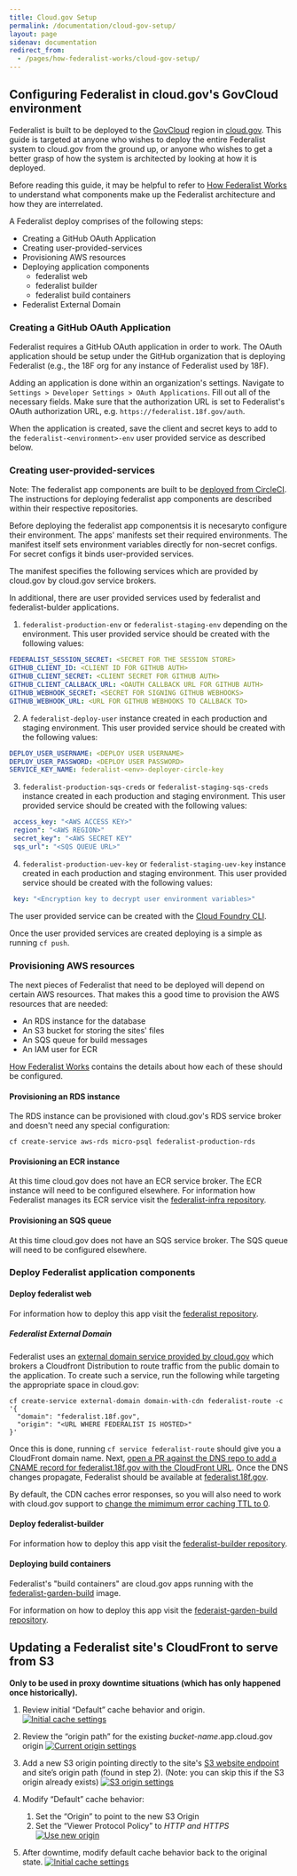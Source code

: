 ```yaml
---
title: Cloud.gov Setup
permalink: /documentation/cloud-gov-setup/
layout: page
sidenav: documentation
redirect_from:
  - /pages/how-federalist-works/cloud-gov-setup/
---
```


## Configuring Federalist in cloud.gov's GovCloud environment

Federalist is built to be deployed to the [GovCloud](https://cloud.gov/docs/apps/govcloud/) region in [cloud.gov](https://cloud.gov/docs/). This guide is targeted at anyone who wishes to deploy the entire Federalist system to cloud.gov from the ground up, or anyone who wishes to get a better grasp of how the system is architected by looking at how it is deployed.

Before reading this guide, it may be helpful to refer to [How Federalist Works]({{site.baseurl}}/documentation/how-federalist-works/) to understand what components make up the Federalist architecture and how they are interrelated.

A Federalist deploy comprises of the following steps:

- Creating a GitHub OAuth Application
- Creating user-provided-services
- Provisioning AWS resources
- Deploying application components
    - federalist web
    - federalist builder
    - federalist build containers
- Federalist External Domain

### Creating a GitHub OAuth Application

Federalist requires a GitHub OAuth application in order to work. The OAuth
application should be setup under the GitHub organization that is deploying Federalist (e.g., the 18F org for any instance of Federalist used by 18F).

Adding an application is done within an organization's settings. Navigate to
`Settings > Developer Settings > OAuth Applications`. Fill out all of the
necessary fields. Make sure that the authorization URL is set to Federalist's
OAuth authorization URL, e.g. `https://federalist.18f.gov/auth`.

When the application is created, save the client and secret keys to add to the
`federalist-<environment>-env` user provided service as described below.

### Creating user-provided-services

Note: The federalist app components are built to be [deployed from CircleCI](https://circleci.com/docs/2.0/deployment_integrations/). The instructions for deploying federalist app components are described within their respective repositories.

Before deploying the federalist app componentsis it is necesaryto configure their  environment. The apps' manifests set their required environments. The manifest itself sets environment variables directly for non-secret configs. For secret configs it binds user-provided services.

The manifest specifies the following services which are provided by cloud.gov by cloud.gov service brokers.

In additional, there are user provided services used by federalist and federalist-bulder applications. 

1. `federalist-production-env` or `federalist-staging-env` depending on the environment. This user provided service should be created with the following values:
```yaml
FEDERALIST_SESSION_SECRET: <SECRET FOR THE SESSION STORE>
GITHUB_CLIENT_ID: <CLIENT ID FOR GITHUB AUTH>
GITHUB_CLIENT_SECRET: <CLIENT SECRET FOR GITHUB AUTH>
GITHUB_CLIENT_CALLBACK_URL: <OAUTH CALLBACK URL FOR GITHUB AUTH>
GITHUB_WEBHOOK_SECRET: <SECRET FOR SIGNING GITHUB WEBHOOKS>
GITHUB_WEBHOOK_URL: <URL FOR GITHUB WEBHOOKS TO CALLBACK TO>
```

2. A `federalist-deploy-user` instance created in each production and staging environment. This user provided service should be created with the following values:
```yaml
DEPLOY_USER_USERNAME: <DEPLOY USER USERNAME>
DEPLOY_USER_PASSWORD: <DEPLOY USER PASSWORD>
SERVICE_KEY_NAME: federalist-<env>-deployer-circle-key
```

3. `federalist-production-sqs-creds` or `federalist-staging-sqs-creds` instance created in each production and staging environment. This user provided service should be created with the following values:
```yaml
 access_key: "<AWS ACCESS KEY>"
 region": "<AWS REGION>"
 secret_key": "<AWS SECRET KEY"
 sqs_url": "<SQS QUEUE URL>"
```

4. `federalist-production-uev-key` or `federalist-staging-uev-key` instance created in each production and staging environment. This user provided service should be created with the following values:
```yaml
 key: "<Encryption key to decrypt user environment variables>"
 ```
The user provided service can be created with the [Cloud Foundry CLI](https://docs.cloudfoundry.org/devguide/services/user-provided.html#create).

Once the user provided services are created deploying is a simple as running `cf push`.

### Provisioning AWS resources

The next pieces of Federalist that need to be deployed will depend on certain AWS resources. That makes this a good time to provision the AWS resources that are needed:

- An RDS instance for the database
- An S3 bucket for storing the sites' files
- An SQS queue for build messages
- An IAM user for ECR

[How Federalist Works]({{site.baseurl}}/documentation/how-federalist-works/) contains the details about how each of these should be configured.

#### Provisioning an RDS instance

The RDS instance can be provisioned with cloud.gov's RDS service broker and doesn't need any special configuration:

```shell
cf create-service aws-rds micro-psql federalist-production-rds
```

#### Provisioning an ECR instance

At this time cloud.gov does not have an ECR service broker.  The ECR instance will need to be configured elsewhere.
For information how Federalist manages its ECR service visit the [federalist-infra repository](https://github.com/18f/federalist-infra).

#### Provisioning an SQS queue
At this time cloud.gov does not have an SQS service broker. The SQS queue will need to be configured elsewhere.

### Deploy Federalist application components

#### Deploy federalist web

For information how to deploy this app visit the [federalist repository](https://github.com/18f/federalist).

##### Federalist External Domain

Federalist uses an [external domain service provided by cloud.gov](https://cloud.gov/docs/services/external-domain-service/) which brokers a Cloudfront Distribution to route traffic from the public domain to the application. To create such a service, run the following while targeting the appropriate space in cloud.gov:

```shell
cf create-service external-domain domain-with-cdn federalist-route -c '{
  "domain": "federalist.18f.gov",
  "origin": "<URL WHERE FEDERALIST IS HOSTED>"
}'
```

Once this is done, running `cf service federalist-route` should give you a CloudFront domain name. Next, [open a PR against the DNS repo to add a CNAME record for federalist.18f.gov with the CloudFront URL](https://github.com/18F/dns/commit/403f67db920e629c73bd7e2c43fbb367514af8cf). Once the DNS changes propagate, Federalist should be available at [federalist.18f.gov](https://federalist.18f.gov).

By default, the CDN caches error responses, so you will also need to work with cloud.gov support to [change the mimimum error caching TTL to 0](http://docs.aws.amazon.com/AmazonCloudFront/latest/DeveloperGuide/HTTPStatusCodes.html).

#### Deploy federalist-builder

For information how to deploy this app visit the [federalist-builder repository](https://github.com/18f/federalist-builder).

#### Deploying build containers

Federalist's "build containers" are cloud.gov apps running with the [federalist-garden-build](https://github.com/18f/federalist-garden-build) image.

For information on how to deploy this app visit the [federaist-garden-build repository](https://github.com/18f/federalist-garden-build).

## Updating a Federalist site's CloudFront to serve from S3

**Only to be used in proxy downtime situations (which has only happened once historically).**

1. Review initial “Default” cache behavior and origin.
[![Initial cache settings]({{site.baseurl}}/assets/images/cloudfront-update-1.png)]({{site.baseurl}}/assets/images/cloudfront-update-1.png)

2. Review the “origin path” for the existing *bucket-name*.app.cloud.gov origin
[![Current origin settings]({{site.baseurl}}/assets/images/cloudfront-update-2.png)]({{site.baseurl}}/assets/images/cloudfront-update-2.png)

3. Add a new S3 origin pointing directly to the site's [S3 website endpoint](https://docs.aws.amazon.com/AmazonS3/latest/dev/WebsiteEndpoints.html) and site’s origin path (found in step 2). (Note: you can skip this if the S3 origin already exists)
[![S3 origin settings]({{site.baseurl}}/assets/images/cloudfront-update-3.png)]({{site.baseurl}}/assets/images/cloudfront-update-3.png)

4. Modify “Default” cache behavior:
    1. Set the “Origin” to point to the new S3 Origin
    2. Set the “Viewer Protocol Policy” to *HTTP and HTTPS*
[![Use new origin]({{site.baseurl}}/assets/images/cloudfront-update-4.png)]({{site.baseurl}}/assets/images/cloudfront-update-4.png)

5. After downtime, modify default cache behavior back to the original state.
[![Initial cache settings]({{site.baseurl}}/assets/images/cloudfront-update-1.png)]({{site.baseurl}}/assets/images/cloudfront-update-1.png)
